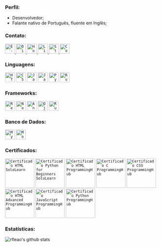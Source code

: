 ### Perfil:

- Desenvolvedor;
- Falante nativo de Português, fluente em Inglês;

### Contato:

<a href="mailto:rodolfoleao@hyperboreo.com">
  <code><img alt="E-mail" width="32" src="http://www.hyperboreo.com/email.svg" /></code>
</a>

<a href="https://discord.com">
  <code><img alt="Discord: Rodolfo Leão#0535" width="32" src="http://www.hyperboreo.com/discord.svg" /></code>
</a>

<a href="https://www.hyperboreo.com">
  <code><img alt="Homepage" width="32" src="http://www.hyperboreo.com/hyperboreo.svg" /></code>
</a>

<a href="https://www.linkedin.com/in/rdleao/">
  <code><img alt="LinkedIn" width="32" src="http://www.hyperboreo.com/linkedin.svg" /></code>
</a>

<a href="https://stackoverflow.com/users/13063979/rleao?tab=profile">
  <code><img alt="Stack Overflow" width="32" src="http://www.hyperboreo.com/stackoverflow.svg" /></code>
</a>

<a href="https://www.codewars.com/users/rleao">
  <code><img alt="CodeWars" width="32" src="http://www.hyperboreo.com/codewars.svg" /></code>
</a>

### Linguagens:

<code><img height="32" src="http://www.hyperboreo.com/html5.svg" alt="HTML5"/></code>
<code><img height="32" src="http://www.hyperboreo.com/css3.svg" alt="CSS3"/></code>
<code><img height="32" src="http://www.hyperboreo.com/javascript.svg" alt="JavaScript"/></code>
<code><img height="32" src="http://www.hyperboreo.com/java.svg" alt="Java"/></code>
<code><img height="32" src="http://www.hyperboreo.com/python.svg" alt="Pyhon"/></code>
<code><img height="32" src="http://www.hyperboreo.com/ruby.png" alt="Ruby"/></code>

### Frameworks:

<code><img height="32" src="http://www.hyperboreo.com/react.png" alt="React"/></code>
<code><img height="32" src="http://www.hyperboreo.com/node.svg" alt="Node"/></code>
<code><img height="32" src="http://www.hyperboreo.com/angular.svg" alt="Angular"/></code>
<code><img height="32" src="http://www.hyperboreo.com/django.svg" alt="Django"/></code>
<code><img height="32" src="http://www.hyperboreo.com/rubyonrails.svg" alt="Ruby On Rails"/></code>

### Banco de Dados:

<code><img height="32" src="http://www.hyperboreo.com/mysql.svg" alt="MySQL"/></code>
<code><img height="32" src="http://www.hyperboreo.com/mongodb.svg" alt="MongoDB"/></code>

### Certificados:

<code><img height="96" src="http://www.hyperboreo.com/SoloLearn - HTML.png" alt="Certificado HTML SoloLearn"/></code>
<code><img height="96" src="http://www.hyperboreo.com/SoloLearn - Python for Beginners.png" alt="Certificado Python for Beginners SoloLearn"/></code>
<code><img height="96" src="http://www.hyperboreo.com/ProgrammingHub - HTML.png" alt="Certificado HTML ProgrammingHub"/></code>
<code><img height="96" src="http://www.hyperboreo.com/ProgrammingHub - C.png" alt="Certificado C ProgrammingHub"/></code>
<code><img height="96" src="http://www.hyperboreo.com/ProgrammingHub - CSS.png" alt="Certificado CSS ProgrammingHub"/></code>
<code><img height="96" src="http://www.hyperboreo.com/ProgrammingHub - HTML Advanced.png" alt="Certificado HTML Advanced ProgrammingHub"/></code>
<code><img height="96" src="http://www.hyperboreo.com/ProgrammingHub - JavaScript.png" alt="Certificado JavaScript ProgrammingHub"/></code>
<code><img height="96" src="http://www.hyperboreo.com/ProgrammingHub - Python.png" alt="Certificado Python ProgrammingHub"/></code>

### Estatísticas:

<p align=left">
  <img src="https://github-readme-stats.vercel.app/api?username=rfleao&show_icons=true&theme=react" alt="rfleao's github stats" />
</p>
                                                                                                                
